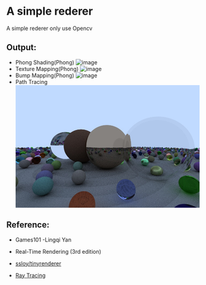 # A simple rederer

A simple rederer only use Opencv

## Output:  

* Phong Shading(Phong)
  ![image](image/PhongShading.gif)
* Texture Mapping(Phong)
  ![image](image/TextureShading.gif)
* Bump Mapping(Phong)
  ![image](image/BumpShading.gif)
* Path Tracing
  ![image](image/output0.jpg)
## Reference:

* Games101 -Lingqi Yan

* Real-Time Rendering (3rd edition)

* [ssloy/tinyrenderer](https://github.com/ssloy/tinyrenderer.git)
* [Ray Tracing](https://raytracing.github.io/)
